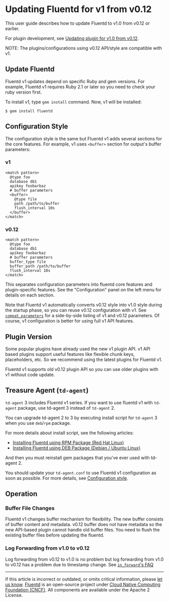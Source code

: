 # Updating Fluentd for v1 from v0.12

This user guide describes how to update Fluentd to v1.0 from v0.12 or earlier.

For plugin development, see [Updating plugin for v1.0 from v0.12](/developer/plugin-update-from-v0.12.md).

NOTE: The plugins/configurations using v0.12 API/style are compatible with v1.


## Update Fluentd

Fluentd v1 updates depend on specific Ruby and gem versions. For example,
Fluentd v1 requires Ruby 2.1 or later so you need to check your ruby version
first.

To install v1, type `gem install` command. Now, v1 will be installed:

```
$ gem install fluentd
```


## Configuration Style

The configuration style is the same but Fluentd v1 adds several sections for the
core features. For example, v1 uses `<buffer>` section for output's buffer
parameters:

### v1

```
<match pattern>
  @type foo
  database db1
  apikey foobarbaz
  # buffer parameters
  <buffer>
    @type file
    path /path/to/buffer
    flush_interval 10s
  </buffer>
</match>
```

### v0.12

```
<match pattern>
  @type foo
  database db1
  apikey foobarbaz
  # buffer parameters
  buffer_type file
  buffer_path /path/to/buffer
  flush_interval 10s
</match>
```

This separates configuration parameters into fluentd core features and
plugin-specific features. See the "Configuration" panel on the left menu for
details on each section.

Note that Fluentd v1 automatically converts v0.12 style into v1.0 style during
the startup phase, so you can reuse v0.12 configuration with v1. See
[`compat_parameters`](/developer/api-plugin-helper-compat_parameters.md) for a
side-by-side listing of v1 and v0.12 parameters. Of course, v1 configuration is
better for using full v1 API features.


## Plugin Version

Some popular plugins have already used the new v1 plugin API. v1 API based
plugins support useful features like flexible chunk keys, placeholders, etc. So
we recommend using the latest plugins for Fluentd v1.

Fluentd v1 supports old v0.12 plugin API so you can use older plugins with v1
without code update.


## Treasure Agent (`td-agent`)

`td-agent` 3 includes Fluentd v1 series. If you want to use fluentd v1
with `td-agent` package, use td-agent 3 instead of `td-agent` 2.

You can upgrade td-agent 2 to 3 by executing install script for `td-agent` 3
when you use `deb`/`rpm` package.

For more details about install script, see the following articles:

-   [Installing Fluentd using RPM Package (Red Hat Linux)](/install/install-by-rpm.md)
-   [Installing Fluentd using DEB Package (Debian / Ubuntu Linux)](/install/install-by-deb.md)

And then you must reinstall gem packages that you've ever used with
td-agent 2.

You should update your `td-agent.conf` to use Fluentd v1 configuration as soon as
possible. For more details, see [Configuration style](#configuration-style).


## Operation


### Buffer File Changes

Fluentd v1 changes buffer mechanism for flexibility. The new buffer consists of
buffer content and metadata. v0.12 buffer does not have metadata so the new
API-based plugin cannot handle old buffer files. You need to flush the existing
buffer files before updating the fluentd.


### Log Forwarding from v1.0 to v0.12

Log forwarding from v0.12 to v1.0 is no problem but log forwarding from
v1.0 to v0.12 has a problem due to timestamp change. See
[`in_forward`'s FAQ](https://fluentd.gitbook.io/manual/v/0.12/input/forward#i-got-messagepack-unknownexttypeerror-error-why)


------------------------------------------------------------------------

If this article is incorrect or outdated, or omits critical information, please
[let us know](https://github.com/fluent/fluentd-docs-gitbook/issues?state=open).
[Fluentd](http://www.fluentd.org/) is an open-source project under
[Cloud Native Computing Foundation (CNCF)](https://cncf.io/). All components are
available under the Apache 2 License.
